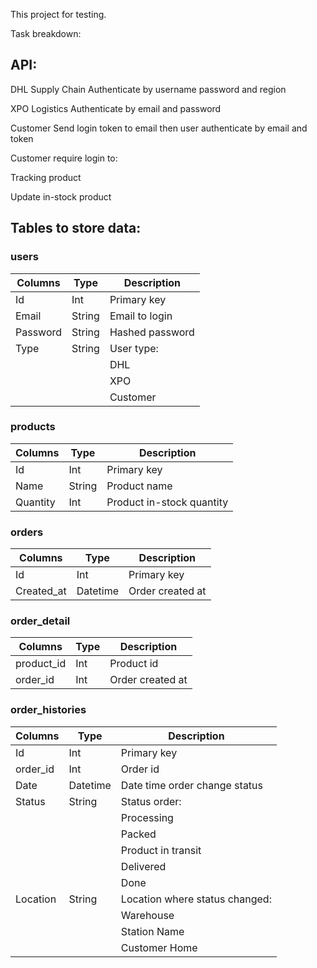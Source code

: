 This project for testing.

Task breakdown:
## API:

DHL Supply Chain Authenticate by username password and region

XPO Logistics Authenticate by email and password

Customer Send login token to email then user authenticate by email and token

Customer require login to:

Tracking product

Update in-stock product

## Tables to store data:

### users

| Columns | Type | Description |
| --- | --- | --- |
| Id | Int | Primary key |
| Email | String | Email to login |
| Password | String | Hashed password |
| Type | String | User type:
|      |        | DHL
|      |        |XPO
|      |        | Customer

### products
| Columns | Type | Description |
| --- | --- | --- |
| Id | Int | Primary key |
| Name | String | Product name |
| Quantity | Int | Product in-stock quantity |

### orders
| Columns | Type | Description |
| --- | --- | --- |
| Id | Int | Primary key |
| Created_at | Datetime | Order created at |

### order_detail
| Columns | Type | Description |
| --- | --- | --- |
| product_id | Int | Product id |
| order_id | Int | Order created at |

### order_histories
| Columns | Type | Description |
| --- | --- | --- |
| Id | Int | Primary key |
| order_id | Int | Order id |
| Date | Datetime | Date time order change status |
| Status | String | Status order:
|        |        | Processing
|        |        | Packed
|        |        | Product in transit
|        |        | Delivered
|        |        | Done 
| Location | String | Location where status changed:
|        |         | Warehouse
|        |         | Station Name
|        |         | Customer Home 
